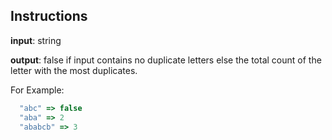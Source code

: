 ## Instructions


**input**: string

**output**: false if input contains no duplicate letters else
        the total count of the letter with the most
        duplicates.

For Example:
```js
  "abc" => false
  "aba" => 2
  "ababcb" => 3
```
## 